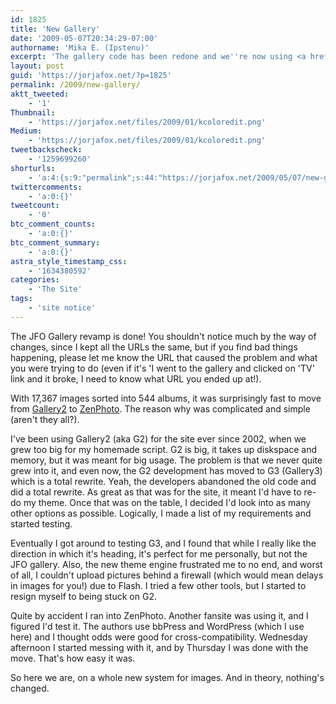 ```yaml
---
id: 1825
title: 'New Gallery'
date: '2009-05-07T20:34:29-07:00'
authorname: 'Mika E. (Ipstenu)'
excerpt: 'The gallery code has been redone and we''re now using <a href="http://zenphoto.org">ZenPhoto</a>. Why? Read on.'
layout: post
guid: 'https://jorjafox.net/?p=1825'
permalink: /2009/new-gallery/
aktt_tweeted:
    - '1'
Thumbnail:
    - 'https://jorjafox.net/files/2009/01/kcoloredit.png'
Medium:
    - 'https://jorjafox.net/files/2009/01/kcoloredit.png'
tweetbackscheck:
    - '1259699260'
shorturls:
    - 'a:4:{s:9:"permalink";s:44:"https://jorjafox.net/2009/05/07/new-gallery/";s:7:"tinyurl";s:25:"http://tinyurl.com/nzhepw";s:4:"isgd";s:18:"http://is.gd/52Wuy";s:5:"bitly";s:19:"http://bit.ly/r4XLX";}'
twittercomments:
    - 'a:0:{}'
tweetcount:
    - '0'
btc_comment_counts:
    - 'a:0:{}'
btc_comment_summary:
    - 'a:0:{}'
astra_style_timestamp_css:
    - '1634380592'
categories:
    - 'The Site'
tags:
    - 'site notice'
---
```


The JFO Gallery revamp is done! You shouldn't notice much by the way of changes, since I kept all the URLs the same, but if you find bad things happening, please let me know the URL that caused the problem and what you were trying to do (even if it's 'I went to the gallery and clicked on 'TV' link and it broke, I need to know what URL you ended up at!).

With 17,367 images sorted into 544 albums, it was surprisingly fast to move from <a href="http://gallery.menalto.com">Gallery2</a> to <a href="http://zenphoto.org">ZenPhoto</a>.  The reason why was complicated and simple (aren't they all?).

I've been using Gallery2 (aka G2) for the site ever since 2002, when we grew too big for my homemade script.  G2 is big, it takes up diskspace and memory, but it was meant for big usage. The problem is that we never quite grew into it, and even now, the G2 development has moved to G3 (Gallery3) which is a total rewrite. Yeah, the developers abandoned the old code and did a total rewrite.  As great as that was for the site, it meant I'd have to re-do my theme.  Once that was on the table, I decided I'd look into as many other options as possible. Logically, I made a list of my requirements and started testing.

Eventually I got around to testing G3, and I found that while I really like the direction in which it's heading, it's perfect for me personally, but not the JFO gallery.  Also, the new theme engine frustrated me to no end, and worst of all, I couldn't upload pictures behind a firewall (which would mean delays in images for you!) due to Flash.  I tried a few other tools, but I started to resign myself to being stuck on G2.

Quite by accident I ran into ZenPhoto. Another fansite was using it, and I figured I'd test it.  The authors use bbPress and WordPress (which I use here) and I thought odds were good for cross-compatibility.  Wednesday afternoon I started messing with it, and by Thursday I was done with the move.  That's how easy it was.

So here we are, on a whole new system for images.  And in theory, nothing's changed.
